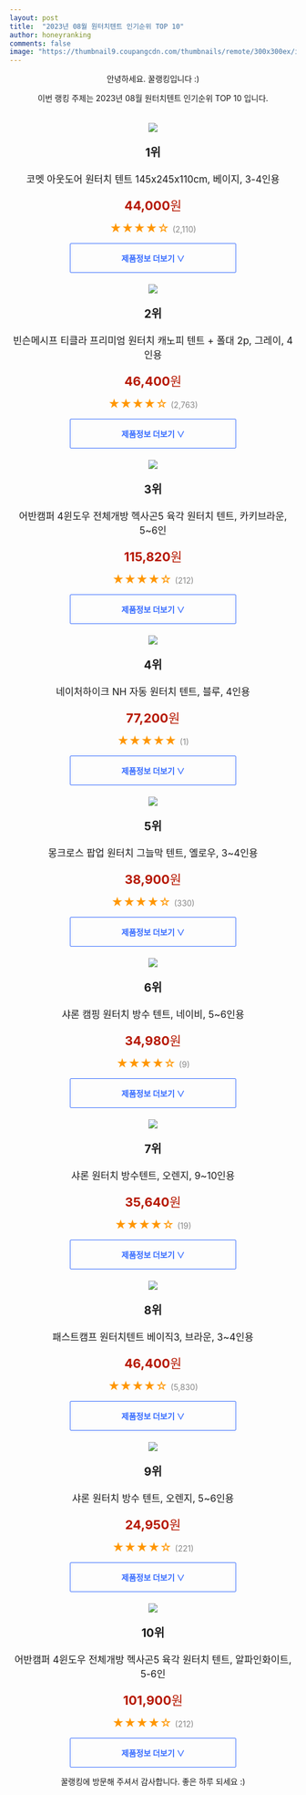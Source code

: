 ```yaml
---
layout: post
title:  "2023년 08월 원터치텐트 인기순위 TOP 10"
author: honeyranking
comments: false
image: "https://thumbnail9.coupangcdn.com/thumbnails/remote/300x300ex/image/retail/images/2961017987742450-ba63ec6f-0c0f-42f9-aeb8-59ec50d4e9be.png"
---
```

<p style="text-align: center;">안녕하세요. 꿀랭킹입니다 :)</p>
<p style="text-align: center;">이번 랭킹 주제는 2023년 08월 원터치텐트 인기순위 TOP 10 입니다.</p><center><img src="https://thumbnail9.coupangcdn.com/thumbnails/remote/300x300ex/image/retail/images/2961017987742450-ba63ec6f-0c0f-42f9-aeb8-59ec50d4e9be.png" style="margin-top:20px" /></center><p style="text-align: center; font-size: 20px"><b>1위</b></p><p style="text-align: center; font-size: 17px">코멧 아웃도어 원터치 텐트 145x245x110cm, 베이지, 3-4인용</p><p style="text-align: center;"><span style="color: #b61800; font-size: 22px;"><b>44,000</b>원</span></p><p style="text-align: center;"><span style="color: #ff9600; font-size: 20px;">★★★★☆ </span><span style="color: #878787;">(2,110)</span></p><center><a href="https://link.coupang.com/a/6m2ef"><div style="font-size: 14px; display: inline-block; padding: 15px 90px; color: #346aff; border-radius: 2px; border: 1px solid #346aff; cursor: pointer;"><b>제품정보 더보기 &or;</b></div></a></center><center><img src="https://thumbnail9.coupangcdn.com/thumbnails/remote/300x300ex/image/retail/images/1573320078779843-01440461-e1aa-4271-b96b-a6a82398232b.jpg" style="margin-top:20px" /></center><p style="text-align: center; font-size: 20px"><b>2위</b></p><p style="text-align: center; font-size: 17px">빈슨메시프 티클라 프리미엄 원터치 캐노피 텐트 + 폴대 2p, 그레이, 4인용</p><p style="text-align: center;"><span style="color: #b61800; font-size: 22px;"><b>46,400</b>원</span></p><p style="text-align: center;"><span style="color: #ff9600; font-size: 20px;">★★★★☆ </span><span style="color: #878787;">(2,763)</span></p><center><a href="https://link.coupang.com/a/6m2ei"><div style="font-size: 14px; display: inline-block; padding: 15px 90px; color: #346aff; border-radius: 2px; border: 1px solid #346aff; cursor: pointer;"><b>제품정보 더보기 &or;</b></div></a></center><center><img src="https://thumbnail6.coupangcdn.com/thumbnails/remote/300x300ex/image/retail/images/2876878180366760-0c880816-a3a7-4ee0-a271-036ccbc8e8b2.jpg" style="margin-top:20px" /></center><p style="text-align: center; font-size: 20px"><b>3위</b></p><p style="text-align: center; font-size: 17px">어반캠퍼 4윈도우 전체개방 헥사곤5 육각 원터치 텐트, 카키브라운, 5~6인</p><p style="text-align: center;"><span style="color: #b61800; font-size: 22px;"><b>115,820</b>원</span></p><p style="text-align: center;"><span style="color: #ff9600; font-size: 20px;">★★★★☆ </span><span style="color: #878787;">(212)</span></p><center><a href="https://link.coupang.com/a/6m2ej"><div style="font-size: 14px; display: inline-block; padding: 15px 90px; color: #346aff; border-radius: 2px; border: 1px solid #346aff; cursor: pointer;"><b>제품정보 더보기 &or;</b></div></a></center><center><img src="https://thumbnail6.coupangcdn.com/thumbnails/remote/300x300ex/image/retail/images/2023/05/25/11/8/ab70e128-d23e-432b-9f07-e2e2f4c436fc.jpg" style="margin-top:20px" /></center><p style="text-align: center; font-size: 20px"><b>4위</b></p><p style="text-align: center; font-size: 17px">네이처하이크 NH 자동 원터치 텐트, 블루, 4인용</p><p style="text-align: center;"><span style="color: #b61800; font-size: 22px;"><b>77,200</b>원</span></p><p style="text-align: center;"><span style="color: #ff9600; font-size: 20px;">★★★★★ </span><span style="color: #878787;">(1)</span></p><center><a href="https://link.coupang.com/a/6m2ek"><div style="font-size: 14px; display: inline-block; padding: 15px 90px; color: #346aff; border-radius: 2px; border: 1px solid #346aff; cursor: pointer;"><b>제품정보 더보기 &or;</b></div></a></center><center><img src="https://thumbnail9.coupangcdn.com/thumbnails/remote/300x300ex/image/retail/images/2021/08/31/15/5/d7adf422-5314-418a-baa7-78ced397bca8.jpg" style="margin-top:20px" /></center><p style="text-align: center; font-size: 20px"><b>5위</b></p><p style="text-align: center; font-size: 17px">몽크로스 팝업 원터치 그늘막 텐트, 옐로우, 3~4인용</p><p style="text-align: center;"><span style="color: #b61800; font-size: 22px;"><b>38,900</b>원</span></p><p style="text-align: center;"><span style="color: #ff9600; font-size: 20px;">★★★★☆ </span><span style="color: #878787;">(330)</span></p><center><a href="https://link.coupang.com/a/6m2el"><div style="font-size: 14px; display: inline-block; padding: 15px 90px; color: #346aff; border-radius: 2px; border: 1px solid #346aff; cursor: pointer;"><b>제품정보 더보기 &or;</b></div></a></center><center><img src="https://thumbnail8.coupangcdn.com/thumbnails/remote/300x300ex/image/retail/images/2023/05/08/15/3/49ca295f-9083-4aa6-9bd8-7b3e838cffa9.jpg" style="margin-top:20px" /></center><p style="text-align: center; font-size: 20px"><b>6위</b></p><p style="text-align: center; font-size: 17px">샤론 캠핑 원터치 방수 텐트, 네이비, 5~6인용</p><p style="text-align: center;"><span style="color: #b61800; font-size: 22px;"><b>34,980</b>원</span></p><p style="text-align: center;"><span style="color: #ff9600; font-size: 20px;">★★★★☆ </span><span style="color: #878787;">(9)</span></p><center><a href="https://link.coupang.com/a/6m2em"><div style="font-size: 14px; display: inline-block; padding: 15px 90px; color: #346aff; border-radius: 2px; border: 1px solid #346aff; cursor: pointer;"><b>제품정보 더보기 &or;</b></div></a></center><center><img src="https://thumbnail8.coupangcdn.com/thumbnails/remote/300x300ex/image/retail/images/6254839319878080-6f5e4c0a-8c30-4a27-87e2-538ec5aa95da.png" style="margin-top:20px" /></center><p style="text-align: center; font-size: 20px"><b>7위</b></p><p style="text-align: center; font-size: 17px">샤론 원터치 방수텐트, 오렌지, 9~10인용</p><p style="text-align: center;"><span style="color: #b61800; font-size: 22px;"><b>35,640</b>원</span></p><p style="text-align: center;"><span style="color: #ff9600; font-size: 20px;">★★★★☆ </span><span style="color: #878787;">(19)</span></p><center><a href="https://link.coupang.com/a/6m2en"><div style="font-size: 14px; display: inline-block; padding: 15px 90px; color: #346aff; border-radius: 2px; border: 1px solid #346aff; cursor: pointer;"><b>제품정보 더보기 &or;</b></div></a></center><center><img src="https://thumbnail9.coupangcdn.com/thumbnails/remote/300x300ex/image/retail/images/5189015840597-22023185-8711-490e-95ca-f6493c891e0d.jpg" style="margin-top:20px" /></center><p style="text-align: center; font-size: 20px"><b>8위</b></p><p style="text-align: center; font-size: 17px">패스트캠프 원터치텐트 베이직3, 브라운, 3~4인용</p><p style="text-align: center;"><span style="color: #b61800; font-size: 22px;"><b>46,400</b>원</span></p><p style="text-align: center;"><span style="color: #ff9600; font-size: 20px;">★★★★☆ </span><span style="color: #878787;">(5,830)</span></p><center><a href="https://link.coupang.com/a/6m2eo"><div style="font-size: 14px; display: inline-block; padding: 15px 90px; color: #346aff; border-radius: 2px; border: 1px solid #346aff; cursor: pointer;"><b>제품정보 더보기 &or;</b></div></a></center><center><img src="https://thumbnail8.coupangcdn.com/thumbnails/remote/300x300ex/image/retail/images/6254850703966848-85afbd29-328e-40f4-8083-dd7eb8a43902.png" style="margin-top:20px" /></center><p style="text-align: center; font-size: 20px"><b>9위</b></p><p style="text-align: center; font-size: 17px">샤론 원터치 방수 텐트, 오렌지, 5~6인용</p><p style="text-align: center;"><span style="color: #b61800; font-size: 22px;"><b>24,950</b>원</span></p><p style="text-align: center;"><span style="color: #ff9600; font-size: 20px;">★★★★☆ </span><span style="color: #878787;">(221)</span></p><center><a href="https://link.coupang.com/a/6m2ep"><div style="font-size: 14px; display: inline-block; padding: 15px 90px; color: #346aff; border-radius: 2px; border: 1px solid #346aff; cursor: pointer;"><b>제품정보 더보기 &or;</b></div></a></center><center><img src="https://thumbnail9.coupangcdn.com/thumbnails/remote/300x300ex/image/vendor_inventory/c043/7428f14ef147ef3832002a9390cd4119234578334b4c05c9233735508f08.jpg" style="margin-top:20px" /></center><p style="text-align: center; font-size: 20px"><b>10위</b></p><p style="text-align: center; font-size: 17px">어반캠퍼 4윈도우 전체개방 헥사곤5 육각 원터치 텐트, 알파인화이트, 5-6인</p><p style="text-align: center;"><span style="color: #b61800; font-size: 22px;"><b>101,900</b>원</span></p><p style="text-align: center;"><span style="color: #ff9600; font-size: 20px;">★★★★☆ </span><span style="color: #878787;">(212)</span></p><center><a href="https://link.coupang.com/a/6m2eq"><div style="font-size: 14px; display: inline-block; padding: 15px 90px; color: #346aff; border-radius: 2px; border: 1px solid #346aff; cursor: pointer;"><b>제품정보 더보기 &or;</b></div></a></center><p style="text-align: center;">꿀랭킹에 방문해 주셔서 감사합니다. 좋은 하루 되세요 :)</p>
